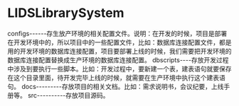 # LIDSLibrarySystem
configs------存生放产环境的相关配置文件。说明：在开发的时候，项目是部署在开发环境中的，所以项目中的一些配置文件，比如：数据库连接配置文件，都是用的开发环境的数据库连接配置，项目要部署上线的时候，我们需要把开发环境的数据库连接配置替换成生产环境的数据库连接配置。
dbscripts----存放开发过程中涉及到要执行一些脚本。比如：开发过程中，要新建一个表，建表语句就要保存在这个目录里面，待开发完毕上线的时候，就需要在生产环境中执行这个建表语句。
docs---------存放项目的相关文档。比如：需求说明书，会议纪要，上线手册等。
src----------存放项目源码。
